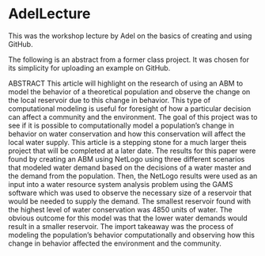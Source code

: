 # AdelLecture
This was the workshop lecture by Adel on the basics of creating and using GitHub.

The following is an abstract from a former class project.  It was chosen for its simplicity for uploading an example on GitHub.


ABSTRACT
This article will highlight on the research of using an ABM to model the behavior of a theoretical population and observe the change on the local reservoir due to this change in behavior.  This type of computational modeling is useful for foresight of how a particular decision can affect a community and the environment.  The goal of this project was to see if it is possible to computationally model a population’s change in behavior on water conservation and how this conservation will affect the local water supply.  This article is a stepping stone for a much larger theis project that will be completed at a later date.  The results for this paper were found by creating an ABM using NetLogo using three different scenarios that modeled water demand based on the decisions of a water master and the demand from the population.  Then, the NetLogo results were used as an input into a water resource system analysis problem using the GAMS software which was used to observe the necessary size of a reservoir that would be needed to supply the demand.  The smallest reservoir found with the highest level of water conservation was 4850 units of water.  The obvious outcome for this model was that the lower water demands would result in a smaller reservoir.  The import takeaway was the process of modeling the population’s behavior computationally and observing how this change in behavior affected the environment and the community.

